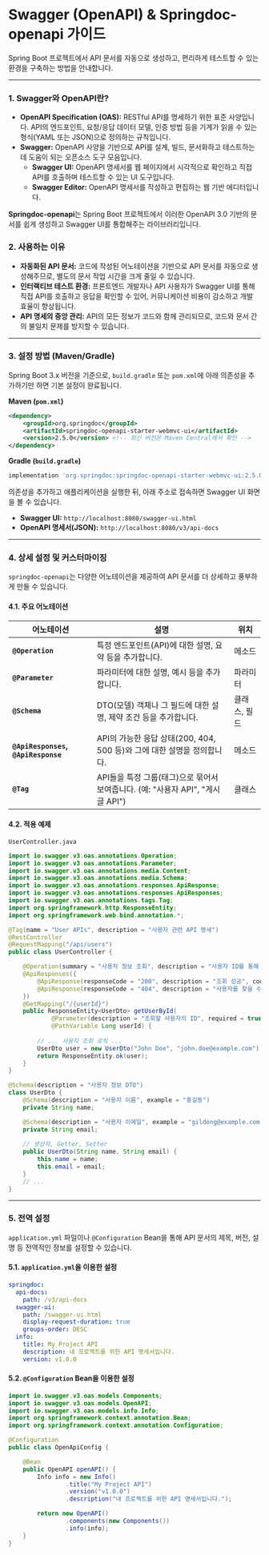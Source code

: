 # Swagger (OpenAPI) & Springdoc-openapi 가이드

Spring Boot 프로젝트에서 API 문서를 자동으로 생성하고, 편리하게 테스트할 수 있는 환경을 구축하는 방법을 안내합니다.

---

### 1. Swagger와 OpenAPI란?

- **OpenAPI Specification (OAS):** RESTful API를 명세하기 위한 표준 사양입니다. API의 엔드포인트, 요청/응답 데이터 모델, 인증 방법 등을 기계가 읽을 수 있는 형식(YAML 또는 JSON)으로 정의하는 규칙입니다.
- **Swagger:** OpenAPI 사양을 기반으로 API를 설계, 빌드, 문서화하고 테스트하는 데 도움이 되는 오픈소스 도구 모음입니다.
    - **Swagger UI:** OpenAPI 명세서를 웹 페이지에서 시각적으로 확인하고 직접 API를 호출하며 테스트할 수 있는 UI 도구입니다.
    - **Swagger Editor:** OpenAPI 명세서를 작성하고 편집하는 웹 기반 에디터입니다.

**Springdoc-openapi**는 Spring Boot 프로젝트에서 이러한 OpenAPI 3.0 기반의 문서를 쉽게 생성하고 Swagger UI를 통합해주는 라이브러리입니다.

### 2. 사용하는 이유

- **자동화된 API 문서:** 코드에 작성된 어노테이션을 기반으로 API 문서를 자동으로 생성해주므로, 별도의 문서 작업 시간을 크게 줄일 수 있습니다.
- **인터랙티브 테스트 환경:** 프론트엔드 개발자나 API 사용자가 Swagger UI를 통해 직접 API를 호출하고 응답을 확인할 수 있어, 커뮤니케이션 비용이 감소하고 개발 효율이 향상됩니다.
- **API 명세의 중앙 관리:** API의 모든 정보가 코드와 함께 관리되므로, 코드와 문서 간의 불일치 문제를 방지할 수 있습니다.

---

### 3. 설정 방법 (Maven/Gradle)

Spring Boot 3.x 버전을 기준으로, `build.gradle` 또는 `pom.xml`에 아래 의존성을 추가하기만 하면 기본 설정이 완료됩니다.

**Maven (`pom.xml`)**
```xml
<dependency>
    <groupId>org.springdoc</groupId>
    <artifactId>springdoc-openapi-starter-webmvc-ui</artifactId>
    <version>2.5.0</version> <!-- 최신 버전은 Maven Central에서 확인 -->
</dependency>
```

**Gradle (`build.gradle`)**
```groovy
implementation 'org.springdoc:springdoc-openapi-starter-webmvc-ui:2.5.0' // 최신 버전은 Maven Central에서 확인
```

의존성을 추가하고 애플리케이션을 실행한 뒤, 아래 주소로 접속하면 Swagger UI 화면을 볼 수 있습니다.

- **Swagger UI:** `http://localhost:8080/swagger-ui.html`
- **OpenAPI 명세서(JSON):** `http://localhost:8080/v3/api-docs`

---

### 4. 상세 설정 및 커스터마이징

`springdoc-openapi`는 다양한 어노테이션을 제공하여 API 문서를 더 상세하고 풍부하게 만들 수 있습니다.

#### 4.1. 주요 어노테이션

| 어노테이션 | 설명 | 위치 |
| --- | --- | --- |
| **`@Operation`** | 특정 엔드포인트(API)에 대한 설명, 요약 등을 추가합니다. | 메소드 |
| **`@Parameter`** | 파라미터에 대한 설명, 예시 등을 추가합니다. | 파라미터 |
| **`@Schema`** | DTO(모델) 객체나 그 필드에 대한 설명, 제약 조건 등을 추가합니다. | 클래스, 필드 |
| **`@ApiResponses`, `@ApiResponse`** | API의 가능한 응답 상태(200, 404, 500 등)와 그에 대한 설명을 정의합니다. | 메소드 |
| **`@Tag`** | API들을 특정 그룹(태그)으로 묶어서 보여줍니다. (예: "사용자 API", "게시글 API") | 클래스 |

#### 4.2. 적용 예제

`UserController.java`
```java
import io.swagger.v3.oas.annotations.Operation;
import io.swagger.v3.oas.annotations.Parameter;
import io.swagger.v3.oas.annotations.media.Content;
import io.swagger.v3.oas.annotations.media.Schema;
import io.swagger.v3.oas.annotations.responses.ApiResponse;
import io.swagger.v3.oas.annotations.responses.ApiResponses;
import io.swagger.v3.oas.annotations.tags.Tag;
import org.springframework.http.ResponseEntity;
import org.springframework.web.bind.annotation.*;

@Tag(name = "User APIs", description = "사용자 관련 API 명세")
@RestController
@RequestMapping("/api/users")
public class UserController {

    @Operation(summary = "사용자 정보 조회", description = "사용자 ID를 통해 특정 사용자의 정보를 조회합니다.")
    @ApiResponses({
        @ApiResponse(responseCode = "200", description = "조회 성공", content = @Content(schema = @Schema(implementation = UserDto.class))),
        @ApiResponse(responseCode = "404", description = "사용자를 찾을 수 없음")
    })
    @GetMapping("/{userId}")
    public ResponseEntity<UserDto> getUserById(
            @Parameter(description = "조회할 사용자의 ID", required = true, example = "1")
            @PathVariable Long userId) {
        
        // ... 사용자 조회 로직 ...
        UserDto user = new UserDto("John Doe", "john.doe@example.com");
        return ResponseEntity.ok(user);
    }
}

@Schema(description = "사용자 정보 DTO")
class UserDto {
    @Schema(description = "사용자 이름", example = "홍길동")
    private String name;

    @Schema(description = "사용자 이메일", example = "gildong@example.com")
    private String email;
    
    // 생성자, Getter, Setter
    public UserDto(String name, String email) {
        this.name = name;
        this.email = email;
    }
    // ...
}
```

---

### 5. 전역 설정

`application.yml` 파일이나 `@Configuration` Bean을 통해 API 문서의 제목, 버전, 설명 등 전역적인 정보를 설정할 수 있습니다.

#### 5.1. `application.yml`을 이용한 설정
```yaml
springdoc:
  api-docs:
    path: /v3/api-docs
  swagger-ui:
    path: /swagger-ui.html
    display-request-duration: true
    groups-order: DESC
  info:
    title: My Project API
    description: 내 프로젝트를 위한 API 명세서입니다.
    version: v1.0.0
```

#### 5.2. `@Configuration` Bean을 이용한 설정
```java
import io.swagger.v3.oas.models.Components;
import io.swagger.v3.oas.models.OpenAPI;
import io.swagger.v3.oas.models.info.Info;
import org.springframework.context.annotation.Bean;
import org.springframework.context.annotation.Configuration;

@Configuration
public class OpenApiConfig {

    @Bean
    public OpenAPI openAPI() {
        Info info = new Info()
                .title("My Project API")
                .version("v1.0.0")
                .description("내 프로젝트를 위한 API 명세서입니다.");

        return new OpenAPI()
                .components(new Components())
                .info(info);
    }
}
```
